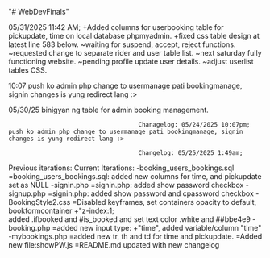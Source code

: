 "# WebDevFinals" 

05/31/2025 11:42 AM;
+Added columns for userbooking table for pickupdate, time on local database phpmyadmin.
+fixed css table design at latest line 583 below.
~waiting for suspend, accept, reject functions.
~requested change to separate rider and user table list.
~next saturday fully functioning website.
~pending profile update user details.
~adjust userlist tables CSS.

10:07 push ko admin php change to usermanage pati bookingmanage, signin changes is yung redirect lang :>

05/30/25 binigyan ng table for admin booking management.

                                        Chanagelog: 05/24/2025 10:07pm;
    push ko admin php change to usermanage pati bookingmanage, signin changes is yung redirect lang :>

                                        Changelog: 05/25/2025 1:49am;
Previous iterations:            Current Iterations:
-booking_users_bookings.sql     =booking_users_bookings.sql: added new columns for time, and pickupdate set as NULL
-signin.php                     =signin.php: added show password checkbox
-signup.php                     =signin.php: added show password and cpassword checkbox
-BookingStyle2.css              =Disabled keyframes, set containers opacity to default, bookformcontainer +"z-index:1;       
                                 added .ifbooked and #is_booked and set text color .white and ##bbe4e9
-booking.php                    =added new input type: +"time", added variable/column "time"
-mybookings.php                 =added new tr, th and td for time and pickupdate.
                                =Added new file:showPW.js
                                =README.md updated with new changelog

